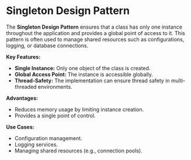 # Singleton Design Pattern
The **Singleton Design Pattern** ensures that a class has only one instance throughout the application and provides a global point of access to it. This pattern is often used to manage shared resources such as configurations, logging, or database connections.

**Key Features:**
- **Single Instance:** Only one object of the class is created.
- **Global Access Point:** The instance is accessible globally.
- **Thread-Safety:** The implementation can ensure thread safety in multi-threaded environments.

**Advantages:**
- Reduces memory usage by limiting instance creation.
- Provides a single point of control.

**Use Cases:**
- Configuration management.
- Logging services.
- Managing shared resources (e.g., connection pools).

